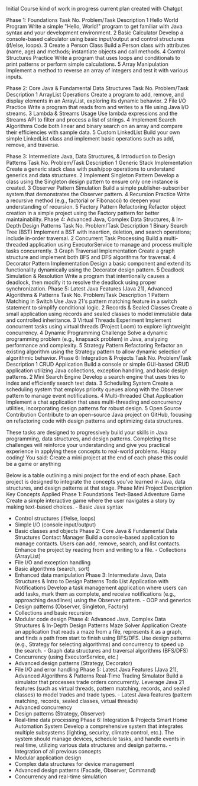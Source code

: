 Initial Course kind of work in progress current plan created with Chatgpt

Phase 1: Foundations
Task No.	Problem/Task	Description
1	Hello World Program	Write a simple "Hello, World!" program to get familiar with Java syntax and your development environment.
2	Basic Calculator	Develop a console-based calculator using basic input/output and control structures (if/else, loops).
3	Create a Person Class	Build a Person class with attributes (name, age) and methods; instantiate objects and call methods.
4	Control Structures Practice	Write a program that uses loops and conditionals to print patterns or perform simple calculations.
5	Array Manipulation	Implement a method to reverse an array of integers and test it with various inputs.

Phase 2: Core Java & Fundamental Data Structures
Task No.	Problem/Task	Description
1	ArrayList Operations	Create a program to add, remove, and display elements in an ArrayList, exploring its dynamic behavior.
2	File I/O Practice	Write a program that reads from and writes to a file using Java I/O streams.
3	Lambda & Streams Usage	Use lambda expressions and the Streams API to filter and process a list of strings.
4	Implement Search Algorithms	Code both linear and binary search on an array and compare their efficiencies with sample data.
5	Custom LinkedList	Build your own simple LinkedList class and implement basic operations such as add, remove, and traverse.

Phase 3: Intermediate Java, Data Structures, & Introduction to Design Patterns
Task No.	Problem/Task	Description
1	Generic Stack Implementation	Create a generic stack class with push/pop operations to understand generics and data structures.
2	Implement Singleton Pattern	Develop a class using the Singleton design pattern to ensure only one instance is created.
3	Observer Pattern Simulation	Build a simple publisher-subscriber system that demonstrates the Observer pattern.
4	Recursion Practice	Write a recursive method (e.g., factorial or Fibonacci) to deepen your understanding of recursion.
5	Factory Pattern Refactoring	Refactor object creation in a simple project using the Factory pattern for better maintainability.
Phase 4: Advanced Java, Complex Data Structures, & In-Depth Design Patterns
Task No.	Problem/Task	Description
1	Binary Search Tree (BST)	Implement a BST with insertion, deletion, and search operations; include in-order traversal.
2	Concurrent Task Processing	Build a multi-threaded application using ExecutorService to manage and process multiple tasks concurrently.
3	Graph Traversal Implementation	Create a graph structure and implement both BFS and DFS algorithms for traversal.
4	Decorator Pattern Implementation	Design a basic component and extend its functionality dynamically using the Decorator design pattern.
5	Deadlock Simulation & Resolution	Write a program that intentionally causes a deadlock, then modify it to resolve the deadlock using proper synchronization.
Phase 5: Latest Java Features (Java 21), Advanced Algorithms & Patterns
Task No.	Problem/Task	Description
1	Pattern Matching in Switch	Use Java 21's pattern matching feature in a switch statement to simplify conditional logic.
2	Records & Sealed Classes	Create a small application using records and sealed classes to model immutable data and controlled inheritance.
3	Virtual Threads Experiment	Implement concurrent tasks using virtual threads (Project Loom) to explore lightweight concurrency.
4	Dynamic Programming Challenge	Solve a dynamic programming problem (e.g., knapsack problem) in Java, analyzing performance and complexity.
5	Strategy Pattern Refactoring	Refactor an existing algorithm using the Strategy pattern to allow dynamic selection of algorithmic behavior.
Phase 6: Integration & Projects
Task No.	Problem/Task	Description
1	CRUD Application	Build a console or simple GUI-based CRUD application utilizing Java collections, exception handling, and basic design patterns.
2	Mini Search Engine	Develop a search engine that uses tries to index and efficiently search text data.
3	Scheduling System	Create a scheduling system that employs priority queues along with the Observer pattern to manage event notifications.
4	Multi-threaded Chat Application	Implement a chat application that uses multi-threading and concurrency utilities, incorporating design patterns for robust design.
5	Open Source Contribution	Contribute to an open-source Java project on GitHub, focusing on refactoring code with design patterns and optimizing data structures.

These tasks are designed to progressively build your skills in Java programming, data structures, and design patterns. Completing these challenges will reinforce your understanding and give you practical experience in applying these concepts to real-world problems. Happy coding!
You said:
Create a mini project at the end of each phase this could be a game or anything

Below is a table outlining a mini project for the end of each phase. Each project is designed to integrate the concepts you've learned in Java, data structures, and design patterns at that stage.
Phase	Mini Project	Description	Key Concepts Applied
Phase 1: Foundations	Text-Based Adventure Game	Create a simple interactive game where the user navigates a story by making text-based choices.	- Basic Java syntax
- Control structures (if/else, loops)
- Simple I/O (console input/output)
- Basic classes and objects
Phase 2: Core Java & Fundamental Data Structures	Contact Manager	Build a console-based application to manage contacts. Users can add, remove, search, and list contacts. Enhance the project by reading from and writing to a file.	- Collections (ArrayList)
- File I/O and exception handling
- Basic algorithms (search, sort)
- Enhanced data manipulation
Phase 3: Intermediate Java, Data Structures & Intro to Design Patterns	Todo List Application with Notifications	Develop a task management application where users can add tasks, mark them as complete, and receive notifications (e.g., approaching deadlines) using the Observer pattern.	- OOP and generics
- Design patterns (Observer, Singleton, Factory)
- Collections and basic recursion
- Modular code design
Phase 4: Advanced Java, Complex Data Structures & In-Depth Design Patterns	Maze Solver Application	Create an application that reads a maze from a file, represents it as a graph, and finds a path from start to finish using BFS/DFS. Use design patterns (e.g., Strategy for selecting algorithms) and concurrency to speed up the search.	- Graph data structures and traversal algorithms (BFS/DFS)
- Concurrency (using ExecutorService, etc.)
- Advanced design patterns (Strategy, Decorator)
- File I/O and error handling
Phase 5: Latest Java Features (Java 21), Advanced Algorithms & Patterns	Real-Time Trading Simulator	Build a simulator that processes trade orders concurrently. Leverage Java 21 features (such as virtual threads, pattern matching, records, and sealed classes) to model trades and trade types.	- Latest Java features (pattern matching, records, sealed classes, virtual threads)
- Advanced concurrency
- Design patterns (Strategy, Observer)
- Real-time data processing
Phase 6: Integration & Projects	Smart Home Automation System	Develop a comprehensive system that integrates multiple subsystems (lighting, security, climate control, etc.). The system should manage devices, schedule tasks, and handle events in real time, utilizing various data structures and design patterns.	- Integration of all previous concepts
- Modular application design
- Complex data structures for device management
- Advanced design patterns (Facade, Observer, Command)
- Concurrency and real-time simulation
